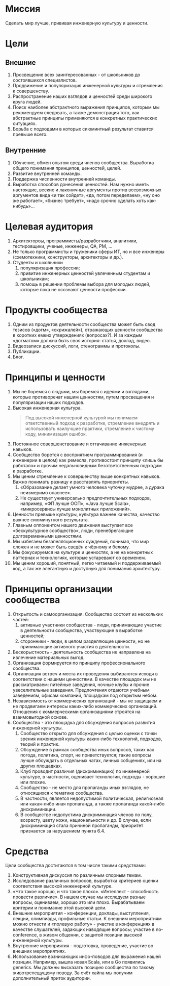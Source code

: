 # Миссия

Сделать мир лучше, прививая инженерную культуру и ценности.

# Цели

## Внешние

1. Просвещение всех заинтересованных - от школьников до состоявшихся специалистов.
2. Продвижение и популяризация инженерной культуры и стремления к совершенству.
3. Распространение наших взглядов и ценностей среди широкого круга людей.
4. Поиск наиболее абстрактного выражения принципов, которым мы рекомендуем следовать, а также демонстрация того, 
   как абстрактные принципы применяются в конкретных практических ситуациях.
5. Борьба с подходами в которых сиюминтный результат ставится превыше всего.  

## Внутренние

1. Обучение, обмен опытом среди членов сообщества. Выработка общего понимания принципов, ценностей, целей.
2. Развитие внутренней команды.
3. Поддержка численности внутренней команды.
4. Выработка способов донесения ценностей. Нам нужно иметь настоящие, веские и лаконичные аргументы против всевозможных 
   аргументов вида «и так сойдет», «да, потом переделаем», «ну оно же работает», «бизнес требует», «надо срочно сделать 
   хоть как-нибудь»...

# Целевая аудитория

1. Архитектороы, программисты/разработчики, аналитики, тестировщики, ученые, инженеры, QA, PM, …
2. Не только программисты и труженики сферы ИТ, но и все инженеры (схемотехники, конструкторы, архитекторы и др.).
3. Студенты и школьники
   1. популяризация профессии; 
   2. привитие инженерных ценностей увлеченным студентам и школьникам;
   3. помощь в решении проблемы выбора для молодых людей, которые пока не осознают ценности профессии.
   

# Продукты сообщества

1. Одним из продуктов деятельности сообщества может быть свод тезисов («догм», «скрижалей»), отражающих ценности 
   сообщества в коротких емких утверждениях (вопросах?). И за каждым «догматом» должна быть своя история: статья, 
   доклад, видео.
2. Видеозаписи дискуссий, логи, стенограммы и протоколы.
3. Публикации.
4. Блог.

# Принципы и ценности

1. Мы не боремся с людьми, мы боремся с идеями и взглядами, которые противоречат нашим ценностям, путем просвещения и популяризации наших подходов.
2. Высокая инженерная культура.
   > Под высокой инженерной культурой мы понимаем ответственный подход к разработке, стремление внедрять и использовать наилучшие практики, стремление к чистому коду, минимизация ошибок.
3. Постоянное совершенствование и оттачивание инженерных навыков.
4. Сообщество борется с восприятием программирования (и инженерии в целом) как ремесла, противостоит принципу «лишь бы 
   работало» и прочим недальновидным безответственным подходам к разработке.
5. Мы ценим стремление к совершенству выше конкретных навыков. Важно понимать разницу и расставлять приоритеты. 
   1. «Образование делает умного человека чуточку мудрее, а дурака неизмеримо опаснее».
   2. Не существует универсально предпочтительных подходов, например, «ФП лучше ООП», «Java лучше Scala», «микросервисы 
     лучше монолитных приложений».   
6. Ценности превыше культуры, культура важнее качества, качество важнее сиюминутного результата.
7. Главным оппонентом нашего движения выступает все «бескультурное сообщество», люди, пренебрегающие долговременными 
   ценностями.
8. Мы избегаем безапелляционных суждений, понимая, что мир сложен и не может быть сведён к чёрному и белому.
9. Мы фокусируемся на культуре и ценностях, а не на конкретных паттернах и технологиях, которые устаревают со временем.
10. Мы ценим хороший, понятный, легко читаемый и поддерживаемый код, а так же элегантную и доступную для понимания архитектуру.

# Принципы организации сообщества

1. Открытость и самоорганизация. Сообщество состоит из нескольких частей: 
   1. активные участники сообщества - люди, принимающие участие в деятельности сообщества, участвующие в выработке ценностей;
   2. сторонники - люди, в целом разделяющие ценности, но не принимающие активного участия в деятельности.
2. Бескорыстность - деятельность сообщества не направлена на ивлечение материальных выгод.
3. Организация формируется по принципу профессионального сообщества.
4. Организация встреч и места их проведения выбираются исходя в соответствии с нашими ценностями. В качестве площадок мы не рассматриваем: питейные заведения, ночные клубы и прочие увеселительные заведения. Предпочтения отдаются учебным заведениям, офисам компаний, площадкам под открытым небом.
5. Независимость от коммерческих организаций - мы не защищаем и не продвигаем интересы каких-либо коммерческих организаций. Отношения с коммерческими организациями строятся на взаимовыгодной основе.
6. Сообщество - это площадка для обсуждения вопросов развития инженерной культуры.
   1. Сообщество открыто для обсуждения с целью оценки с точки зрения инженерной культуры каких-либо технологий, подходов, теорий и практик.
   2. Обсуждение в рамках сообщества иных вопросов, таких как погода, политика, спорт, не приветствуется; такие вопросы лучше обсуждать в отдельных чатах, личных собщениях, или на других площадках.
   3. Клуб проводит различия (дискриминацию) по инженерной культуре, в частности, оценивает технологии, подходы - хорошие или плохие.
   4. Сообщество - не место для пропаганды иных взглядов, не относящихся к тематике сообщества. 
   5. В частности, является недопустимой политическая, религиозная или какая-либо иная пропаганда, а также пропаганда какой-либо дискриминации.
   6. В сообществе недопустима дискриминация членов по полу, возрасту, цвету кожи, национальности и др. В случае, если дискриминация стала причиной пропаганды, приоритет признается за нарушением пункта 6.4.
   
# Средства 

Цели сообщества достигаются в том числе такими средствами:

1. Конструктивная дискуссия по различным спорным темам.
2. Исследование различных вопросов, выработка критериев оценки соответствия высокой инженерной культуре.
3. «Что такое хорошо, и что такое плохо». «Интеллект - способность провести различие». В нашем случае мы исследуем 
   разные вопросы, оцениваем, хорошо это или плохо. Вырабатываем критерии и понимание этой высокой цели.
4. Внешние мероприятия - конференции, доклады, выступления, лекции, олимпиады, профильные статьи. К внешним мероприятиям 
   можно отнести и «полевую работу» - участие в конференциях в качестве слушателей, задающих наводящие вопросы; 
   участие в no-conference, в живом общении, с защитой позиции высокой инженерной культуры.
5. Внутренние мероприятия - подготовка, проведение, участие во внешних мероприятиях.
6. Использование возникающих инфо-поводов для выражения нашей позиции. 
   Например, вышла новая Scala, или в Go появились generics. Мы должны высказать позицию сообщества по такому 
   животрепещущему поводу. За счёт хайпа мы получим дополнительный приток аудитории.


